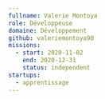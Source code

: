 ```yaml
---
fullname: Valerie Montoya
role: Développeuse
domaine: Développement
github: valeriemontoya90
missions:
  - start: 2020-11-02
    end: 2020-12-31
    status: independent
startups:
  - apprentissage
---
```

